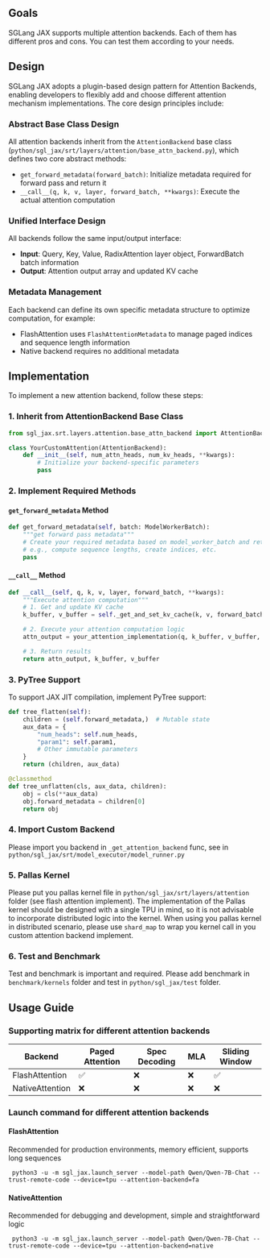 ## Goals
SGLang JAX supports multiple attention backends. Each of them has different pros and cons. You can test them according to your needs.

## Design

SGLang JAX adopts a plugin-based design pattern for Attention Backends, enabling developers to flexibly add and choose different attention mechanism implementations. The core design principles include:

### Abstract Base Class Design
All attention backends inherit from the `AttentionBackend` base class (`python/sgl_jax/srt/layers/attention/base_attn_backend.py`), which defines two core abstract methods:

- `get_forward_metadata(forward_batch)`: Initialize metadata required for forward pass and return it
- `__call__(q, k, v, layer, forward_batch, **kwargs)`: Execute the actual attention computation

### Unified Interface Design
All backends follow the same input/output interface:
- **Input**: Query, Key, Value, RadixAttention layer object, ForwardBatch batch information
- **Output**: Attention output array and updated KV cache

### Metadata Management
Each backend can define its own specific metadata structure to optimize computation, for example:
- FlashAttention uses `FlashAttentionMetadata` to manage paged indices and sequence length information
- Native backend requires no additional metadata

## Implementation

To implement a new attention backend, follow these steps:

### 1. Inherit from AttentionBackend Base Class

```python
from sgl_jax.srt.layers.attention.base_attn_backend import AttentionBackend

class YourCustomAttention(AttentionBackend):
    def __init__(self, num_attn_heads, num_kv_heads, **kwargs):
        # Initialize your backend-specific parameters
        pass
```

### 2. Implement Required Methods

#### ```get_forward_metadata``` Method
```python
def get_forward_metadata(self, batch: ModelWorkerBatch):
    """get forward pass metadata"""
    # Create your required metadata based on model_worker_batch and return it
    # e.g., compute sequence lengths, create indices, etc.
    pass
```

#### ```__call__``` Method
```python
def __call__(self, q, k, v, layer, forward_batch, **kwargs):
    """Execute attention computation"""
    # 1. Get and update KV cache
    k_buffer, v_buffer = self._get_and_set_kv_cache(k, v, forward_batch, layer.layer_id)

    # 2. Execute your attention computation logic
    attn_output = your_attention_implementation(q, k_buffer, v_buffer, ...)

    # 3. Return results
    return attn_output, k_buffer, v_buffer
```

### 3. PyTree Support

To support JAX JIT compilation, implement PyTree support:

```python
def tree_flatten(self):
    children = (self.forward_metadata,)  # Mutable state
    aux_data = {
        "num_heads": self.num_heads,
        "param1": self.param1,
        # Other immutable parameters
    }
    return (children, aux_data)

@classmethod
def tree_unflatten(cls, aux_data, children):
    obj = cls(**aux_data)
    obj.forward_metadata = children[0]
    return obj
```

### 4. Import Custom Backend
Please import you backend in ```_get_attention_backend``` func, see in ```python/sgl_jax/srt/model_executor/model_runner.py```

### 5. Pallas Kernel
Please put you pallas kernel file in ```python/sgl_jax/srt/layers/attention``` folder (see flash attention implement). The implementation of the Pallas kernel should be designed with a single TPU in mind, so it is not advisable to incorporate distributed logic into the kernel. When using you pallas kernel in distributed scenario, please use ```shard_map``` to wrap you kernel call in you custom attention backend implement.

### 6. Test and Benchmark
Test and benchmark is important and required. Please add benchmark in ```benchmark/kernels``` folder and test in ```python/sgl_jax/test``` folder.

## Usage Guide
### Supporting matrix for different attention backends

| Backend | Paged Attention | Spec Decoding | MLA | Sliding Window |
|---------|----------------|---------------|-----|----------------|
| FlashAttention | ✅ | ❌ | ❌ | ✅ |
| NativeAttention | ❌ | ❌ | ❌ | ❌ |

### Launch command for different attention backends

#### FlashAttention
Recommended for production environments, memory efficient, supports long sequences
```
 python3 -u -m sgl_jax.launch_server --model-path Qwen/Qwen-7B-Chat --trust-remote-code --device=tpu --attention-backend=fa
```

#### NativeAttention
Recommended for debugging and development, simple and straightforward logic
```
 python3 -u -m sgl_jax.launch_server --model-path Qwen/Qwen-7B-Chat --trust-remote-code --device=tpu --attention-backend=native
```
